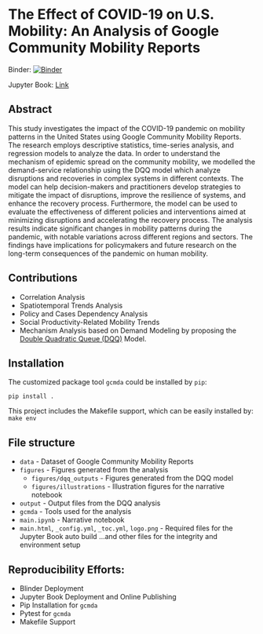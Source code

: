 # The Effect of COVID-19 on U.S. Mobility: An Analysis of Google Community Mobility Reports
Binder: [![Binder](https://mybinder.org/badge_logo.svg)](https://mybinder.org/v2/gh/UCB-stat-159-s23/project-Group24.git/gh-pages)

Jupyter Book: [Link](https://ucb-stat-159-s23.github.io/project-Group24/main.html)

## Abstract
This study investigates the impact of the COVID-19 pandemic on mobility patterns in the United States using Google Community Mobility Reports. The research employs descriptive statistics, time-series analysis, and regression models to analyze the data. In order to understand the mechanism of epidemic spread on the community mobility, we modelled the demand-service relationship using the DQQ model which analyze disruptions and recoveries in complex systems in different contexts. The model can help decision-makers and practitioners develop strategies to mitigate the impact of disruptions, improve the resilience of systems, and enhance the recovery process. Furthermore, the model can be used to evaluate the effectiveness of different policies and interventions aimed at minimizing disruptions and accelerating the recovery process. The analysis results indicate significant changes in mobility patterns during the pandemic, with notable variations across different regions and sectors. The findings have implications for policymakers and future research on the long-term consequences of the pandemic on human mobility.

## Contributions
* Correlation Analysis
* Spatiotemporal Trends Analysis
* Policy and Cases Dependency Analysis
* Social Productivity-Related Mobility Trends
* Mechanism Analysis based on Demand Modeling by proposing the [Double Quadratic Queue (DQQ)](https://github.com/UCB-stat-159-s23/project-Group24/blob/main/Appendix%20A%20-%20DQQ.pdf) Model.

## Installation
The customized package tool `gcmda` could be installed by `pip`:

`pip install .`

This project includes the Makefile support, which can be easily installed by:
`make env`

## File structure
* `data` - Dataset of Google Community Mobility Reports
* `figures` - Figures generated from the analysis
  * `figures/dqq_outputs` - Figures generated from the DQQ model
  *  `figures/illustrations` - Illustration figures for the narrative notebook
* `output` - Output files from the DQQ analysis
* `gcmda` - Tools used for the analysis
* `main.ipynb` - Narrative notebook
* `main.html`, `_config.yml`, `_toc.yml`, `logo.png` - Required files for the Jupyter Book auto build
...and other files for the integrity and environment setup

## Reproducibility Efforts:

* Blinder Deployment
* Jupyter Book Deployment and Online Publishing
* Pip Installation for `gcmda`
* Pytest for `gcmda`
* Makefile Support
